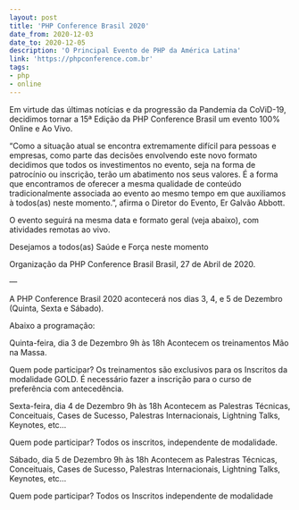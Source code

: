 ```yaml
---
layout: post
title: 'PHP Conference Brasil 2020'
date_from: 2020-12-03
date_to: 2020-12-05
description: 'O Principal Evento de PHP da América Latina'
link: 'https://phpconference.com.br'
tags:
- php
- online
---
```

Em virtude das últimas notícias e da progressão da Pandemia da CoViD-19, decidimos tornar a 15ª Edição da PHP Conference Brasil um evento 100% Online e Ao Vivo.

“Como a situação atual se encontra extremamente difícil para pessoas e empresas, como parte das decisões envolvendo este novo formato decidimos que todos os investimentos no evento, seja na forma de patrocínio ou inscrição, terão um abatimento nos seus valores. É a forma que encontramos de oferecer a mesma qualidade de conteúdo tradicionalmente associada ao evento ao mesmo tempo em que auxiliamos à todos(as) neste momento.”, afirma o Diretor do Evento, Er Galvão Abbott.
 
O evento seguirá na mesma data e formato geral (veja abaixo), com atividades remotas ao vivo.

Desejamos a todos(as) Saúde e Força neste momento

Organização da PHP Conference Brasil
Brasil, 27 de Abril de 2020.


—

A PHP Conference Brasil 2020 acontecerá nos dias 3, 4, e 5 de Dezembro (Quinta, Sexta e Sábado).

Abaixo a programação:

Quinta-feira, dia 3 de Dezembro
9h às 18h
Acontecem os treinamentos Mão na Massa.

Quem pode participar?
Os treinamentos são exclusivos para os Inscritos da modalidade GOLD. É necessário fazer a inscrição para o curso de preferência com antecedência.

Sexta-feira, dia 4 de Dezembro
9h às 18h
Acontecem as Palestras Técnicas, Conceituais, Cases de Sucesso, Palestras Internacionais, Lightning Talks, Keynotes, etc…

Quem pode participar?
Todos os inscritos, independente de modalidade.

Sábado, dia 5 de Dezembro
9h às 18h
Acontecem as Palestras Técnicas, Conceituais, Cases de Sucesso, Palestras Internacionais, Lightning Talks, Keynotes, etc…

Quem pode participar?
Todos os Inscritos independente de modalidade

